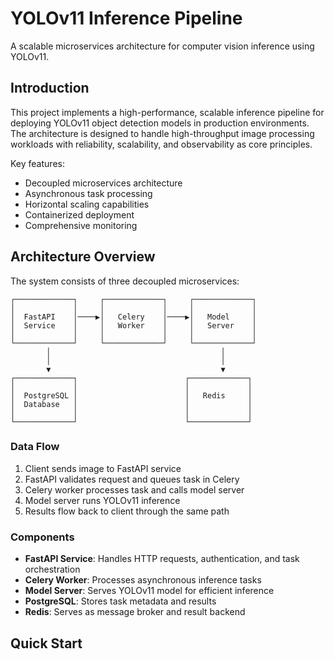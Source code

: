 
# YOLOv11 Inference Pipeline

A scalable microservices architecture for computer vision inference using YOLOv11.

## Introduction

This project implements a high-performance, scalable inference pipeline for deploying YOLOv11 object detection models in production environments. The architecture is designed to handle high-throughput image processing workloads with reliability, scalability, and observability as core principles.

Key features:
- Decoupled microservices architecture
- Asynchronous task processing
- Horizontal scaling capabilities
- Containerized deployment
- Comprehensive monitoring

## Architecture Overview

The system consists of three decoupled microservices:

```
┌─────────────┐     ┌─────────────┐     ┌─────────────┐
│             │     │             │     │             │
│  FastAPI    │────▶│   Celery    │────▶│   Model     │
│  Service    │     │   Worker    │     │   Server    │
│             │     │             │     │             │
└─────────────┘     └─────────────┘     └─────────────┘
        │                                      │
        │                                      │
        ▼                                      ▼
┌─────────────┐                        ┌─────────────┐
│             │                        │             │
│  PostgreSQL │                        │   Redis     │
│  Database   │                        │             │
│             │                        │             │
└─────────────┘                        └─────────────┘
```

### Data Flow
1. Client sends image to FastAPI service
2. FastAPI validates request and queues task in Celery
3. Celery worker processes task and calls model server
4. Model server runs YOLOv11 inference
5. Results flow back to client through the same path

### Components
- **FastAPI Service**: Handles HTTP requests, authentication, and task orchestration
- **Celery Worker**: Processes asynchronous inference tasks
- **Model Server**: Serves YOLOv11 model for efficient inference
- **PostgreSQL**: Stores task metadata and results
- **Redis**: Serves as message broker and result backend

## Quick Start

